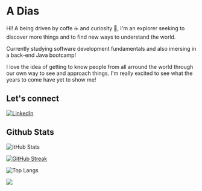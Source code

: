 # A Dias

Hi! A being driven by coffe ☕ and curiosity 🚀, I'm an explorer seeking to discover more things and to find new ways to understand the world. 

Currently studying software development fundamentals and also imersing in a back-end Java bootcamp!

I love the idea of getting to know people from all arround the world through our own way to see and approach things. I'm really excited to see what the years to come have yet to show me!

## Let's connect
[![LinkedIn](https://img.shields.io/badge/LinkedIn-000?style=for-the-badge&logo=linkedin&logoColor=0E76A8)](https://www.linkedin.com/in/antonio-dias-b00008268/)    	
## Github Stats
![itHub Stats](https://github-readme-stats.vercel.app/api?username=a-dornez&theme=&bg_color=000&border_color=30A3DC&show_icons=true&icon_color=FFA726&hide_title=true&text_color=FFF)

[![GitHub Streak](https://streak-stats.demolab.com/?user=a-dornez&theme=vision-friendly-dark&background=000&border=30A3DC&dates=FFF)](https://git.io/streak-stats)


![Top Langs](https://github-readme-stats-git-masterrstaa-rickstaa.vercel.app/api/top-langs/?username=a-dornez&layout=compact&bg_color=000&border_color=30A3DC&title_color=FFA726&text_color=FFF)

![](https://komarev.com/ghpvc/?username=a-dornez&style=for-the-badge)


<!--
**a-dornez/a-dornez** is a ✨ _special_ ✨ repository because its `README.md` (this file) appears on your GitHub profile.

Here are some ideas to get you started:

- 🔭 I’m currently working on ...
- 🌱 I’m currently learning ...
- 👯 I’m looking to collaborate on ...
- 🤔 I’m looking for help with ...
- 💬 Ask me about ...
- 📫 How to reach me: ...
- 😄 Pronouns: ...
- ⚡ Fun fact: ...
-->
